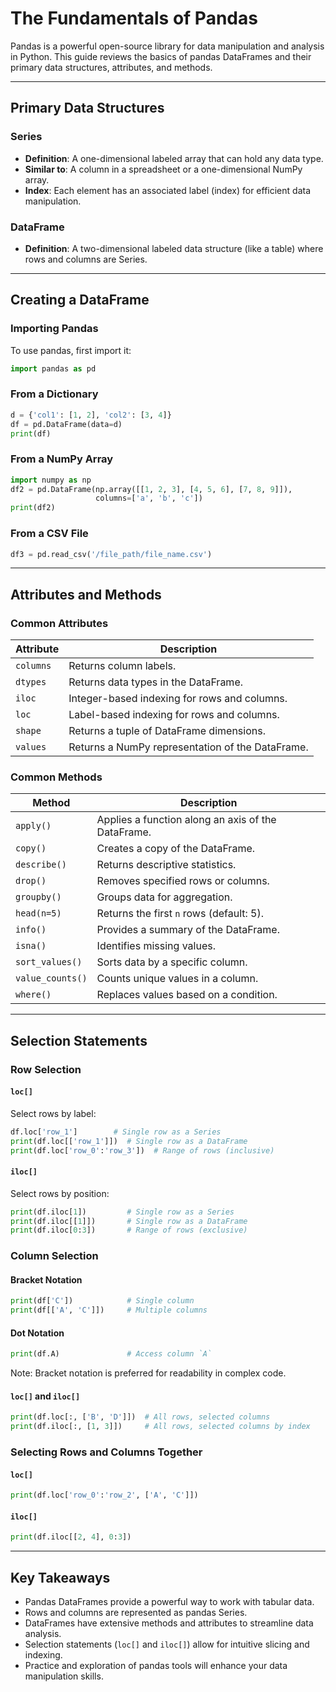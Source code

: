 # The Fundamentals of Pandas

Pandas is a powerful open-source library for data manipulation and analysis in Python. This guide reviews the basics of pandas DataFrames and their primary data structures, attributes, and methods.

---

## Primary Data Structures

### Series
- **Definition**: A one-dimensional labeled array that can hold any data type.
- **Similar to**: A column in a spreadsheet or a one-dimensional NumPy array.
- **Index**: Each element has an associated label (index) for efficient data manipulation.

### DataFrame
- **Definition**: A two-dimensional labeled data structure (like a table) where rows and columns are Series.

---

## Creating a DataFrame

### Importing Pandas
To use pandas, first import it:
```python
import pandas as pd
```

### From a Dictionary
```python
d = {'col1': [1, 2], 'col2': [3, 4]}
df = pd.DataFrame(data=d)
print(df)
```

### From a NumPy Array
```python
import numpy as np
df2 = pd.DataFrame(np.array([[1, 2, 3], [4, 5, 6], [7, 8, 9]]),
                   columns=['a', 'b', 'c'])
print(df2)
```

### From a CSV File
```python
df3 = pd.read_csv('/file_path/file_name.csv')
```

---

## Attributes and Methods

### Common Attributes

| **Attribute** | **Description** |
|---------------|-----------------|
| `columns`     | Returns column labels. |
| `dtypes`      | Returns data types in the DataFrame. |
| `iloc`        | Integer-based indexing for rows and columns. |
| `loc`         | Label-based indexing for rows and columns. |
| `shape`       | Returns a tuple of DataFrame dimensions. |
| `values`      | Returns a NumPy representation of the DataFrame. |

### Common Methods

| **Method**         | **Description** |
|--------------------|-----------------|
| `apply()`          | Applies a function along an axis of the DataFrame. |
| `copy()`           | Creates a copy of the DataFrame. |
| `describe()`       | Returns descriptive statistics. |
| `drop()`           | Removes specified rows or columns. |
| `groupby()`        | Groups data for aggregation. |
| `head(n=5)`        | Returns the first `n` rows (default: 5). |
| `info()`           | Provides a summary of the DataFrame. |
| `isna()`           | Identifies missing values. |
| `sort_values()`    | Sorts data by a specific column. |
| `value_counts()`   | Counts unique values in a column. |
| `where()`          | Replaces values based on a condition. |

---

## Selection Statements

### Row Selection

#### `loc[]`
Select rows by label:
```python
df.loc['row_1']        # Single row as a Series
print(df.loc[['row_1']])  # Single row as a DataFrame
print(df.loc['row_0':'row_3'])  # Range of rows (inclusive)
```

#### `iloc[]`
Select rows by position:
```python
print(df.iloc[1])         # Single row as a Series
print(df.iloc[[1]])       # Single row as a DataFrame
print(df.iloc[0:3])       # Range of rows (exclusive)
```

### Column Selection

#### Bracket Notation
```python
print(df['C'])            # Single column
print(df[['A', 'C']])     # Multiple columns
```

#### Dot Notation
```python
print(df.A)               # Access column `A`
```
Note: Bracket notation is preferred for readability in complex code.

#### `loc[]` and `iloc[]`
```python
print(df.loc[:, ['B', 'D']])  # All rows, selected columns
print(df.iloc[:, [1, 3]])     # All rows, selected columns by index
```

### Selecting Rows and Columns Together

#### `loc[]`
```python
print(df.loc['row_0':'row_2', ['A', 'C']])
```

#### `iloc[]`
```python
print(df.iloc[[2, 4], 0:3])
```

---

## Key Takeaways
- Pandas DataFrames provide a powerful way to work with tabular data.
- Rows and columns are represented as pandas Series.
- DataFrames have extensive methods and attributes to streamline data analysis.
- Selection statements (`loc[]` and `iloc[]`) allow for intuitive slicing and indexing.
- Practice and exploration of pandas tools will enhance your data manipulation skills.